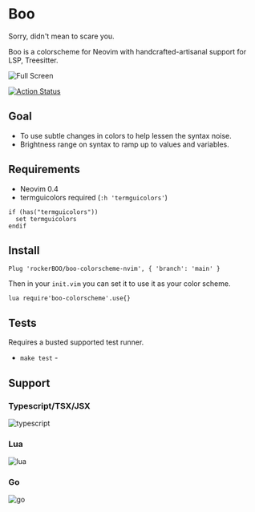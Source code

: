 # Boo

Sorry, didn't mean to scare you.

Boo is a colorscheme for Neovim with handcrafted-artisanal support for LSP, Treesitter.


![Full Screen](https://user-images.githubusercontent.com/15027/98894239-5bcd8780-2472-11eb-9ca4-a2c3142a848a.png)

[![Action Status](https://github.com/rockerBOO/boo-colorscheme-nvim/workflows/Tests/badge.svg)](https://github.com/rockerBOO/boo-colorscheme-nvim/actions)

## Goal

- To use subtle changes in colors to help lessen the syntax noise.
- Brightness range on syntax to ramp up to values and variables.

## Requirements

* Neovim 0.4
* termguicolors required (`:h 'termguicolors'`) 

```vimscript
if (has("termguicolors"))
  set termguicolors
endif
```

## Install

```vimscript
Plug 'rockerBOO/boo-colorscheme-nvim', { 'branch': 'main' }
```

Then in your `init.vim` you can set it to use it as your color scheme.

```vimscript
lua require'boo-colorscheme'.use{}
```

## Tests

Requires a busted supported test runner. 

- `make test` - 


## Support

### Typescript/TSX/JSX

![typescript](https://user-images.githubusercontent.com/15027/98894240-5c661e00-2472-11eb-9bbe-96cca05c5590.png)

### Lua

![lua](https://user-images.githubusercontent.com/15027/98894334-9505f780-2472-11eb-9b73-b76b2b1f68b9.png)

### Go

![go](https://user-images.githubusercontent.com/15027/101699325-ef31b280-3a48-11eb-94e8-a89152204358.png)

